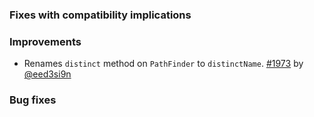 
  [@eed3si9n]: http://github.com/eed3si9n
  [1973]: https://github.com/sbt/sbt/issues/1973

### Fixes with compatibility implications

### Improvements

- Renames `distinct` method on `PathFinder` to `distinctName`. [#1973][1973] by [@eed3si9n][@eed3si9n]

### Bug fixes
